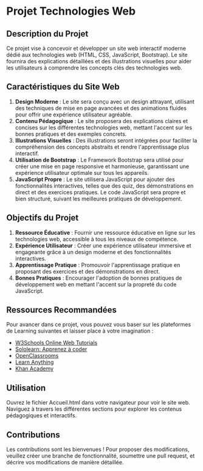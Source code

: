 # Projet Technologies Web

## Description du Projet

Ce projet vise à concevoir et développer un site web interactif moderne dédié aux technologies web (HTML, CSS, JavaScript, Bootstrap). Le site fournira des explications détaillées et des illustrations visuelles pour aider les utilisateurs à comprendre les concepts clés des technologies web.

## Caractéristiques du Site Web

1. **Design Moderne** : Le site sera conçu avec un design attrayant, utilisant des techniques de mise en page avancées et des animations fluides pour offrir une expérience utilisateur agréable.
2. **Contenu Pédagogique** : Le site proposera des explications claires et concises sur les différentes technologies web, mettant l'accent sur les bonnes pratiques et des exemples concrets.
3. **Illustrations Visuelles** : Des illustrations seront intégrées pour faciliter la compréhension des concepts abstraits et rendre l'apprentissage plus interactif.
4. **Utilisation de Bootstrap** : Le Framework Bootstrap sera utilisé pour créer une mise en page responsive et harmonieuse, garantissant une expérience utilisateur optimale sur tous les appareils.
5. **JavaScript Propre** : Le site utilisera JavaScript pour ajouter des fonctionnalités interactives, telles que des quiz, des démonstrations en direct et des exercices pratiques. Le code JavaScript sera propre et bien structuré, suivant les meilleures pratiques de développement.

## Objectifs du Projet

1. **Ressource Éducative** : Fournir une ressource éducative en ligne sur les technologies web, accessible à tous les niveaux de compétence.
2. **Expérience Utilisateur** : Créer une expérience utilisateur immersive et engageante grâce à un design moderne et des fonctionnalités interactives.
3. **Apprentissage Pratique** : Promouvoir l'apprentissage pratique en proposant des exercices et des démonstrations en direct.
4. **Bonnes Pratiques** : Encourager l'adoption de bonnes pratiques de développement web en mettant l'accent sur la propreté du code JavaScript.

## Ressources Recommandées

Pour avancer dans ce projet, vous pouvez vous baser sur les plateformes de Learning suivantes et laisser place à votre imagination :

- [W3Schools Online Web Tutorials](https://www.w3schools.com)
- [Sololearn: Apprenez à coder](https://www.sololearn.com)
- [OpenClassrooms](https://www.openclassrooms.com)
- [Learn Anything](https://learn-anything.xyz)
- [Khan Academy](https://www.khanacademy.org)

## Utilisation

Ouvrez le fichier Accueil.html dans votre navigateur pour voir le site web.
Naviguez à travers les différentes sections pour explorer les contenus pédagogiques et interactifs.

## Contributions

Les contributions sont les bienvenues ! Pour proposer des modifications, veuillez créer une branche de fonctionnalité, soumettre une pull request, et décrire vos modifications de manière détaillée.
